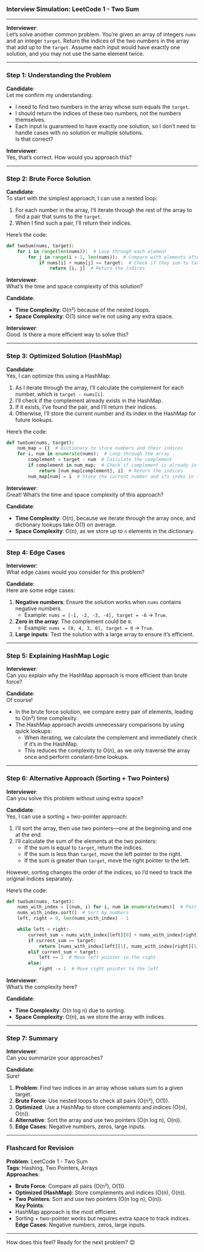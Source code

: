 ### **Interview Simulation: LeetCode 1 - Two Sum**

---

**Interviewer**:  
Let’s solve another common problem. You’re given an array of integers `nums` and an integer `target`. Return the indices of the two numbers in the array that add up to the `target`. Assume each input would have exactly one solution, and you may not use the same element twice.

---

### **Step 1: Understanding the Problem**

**Candidate**:  
Let me confirm my understanding:  
- I need to find two numbers in the array whose sum equals the `target`.  
- I should return the indices of these two numbers, not the numbers themselves.  
- Each input is guaranteed to have exactly one solution, so I don’t need to handle cases with no solution or multiple solutions.  
Is that correct?  

**Interviewer**:  
Yes, that’s correct. How would you approach this?

---

### **Step 2: Brute Force Solution**

**Candidate**:  
To start with the simplest approach, I can use a nested loop:  
1. For each number in the array, I’ll iterate through the rest of the array to find a pair that sums to the `target`.  
2. When I find such a pair, I’ll return their indices.  

Here’s the code:  

```python
def twoSum(nums, target):
    for i in range(len(nums)):  # Loop through each element
        for j in range(i + 1, len(nums)):  # Compare with elements after it
            if nums[i] + nums[j] == target:  # Check if they sum to target
                return [i, j]  # Return the indices
```

**Interviewer**:  
What’s the time and space complexity of this solution?  

**Candidate**:  
- **Time Complexity**: O(n²) because of the nested loops.  
- **Space Complexity**: O(1) since we’re not using any extra space.  

**Interviewer**:  
Good. Is there a more efficient way to solve this?  

---

### **Step 3: Optimized Solution (HashMap)**

**Candidate**:  
Yes, I can optimize this using a HashMap:  
1. As I iterate through the array, I’ll calculate the complement for each number, which is `target - nums[i]`.  
2. I’ll check if the complement already exists in the HashMap.  
3. If it exists, I’ve found the pair, and I’ll return their indices.  
4. Otherwise, I’ll store the current number and its index in the HashMap for future lookups.  

Here’s the code:  

```python
def twoSum(nums, target):
    num_map = {}  # Dictionary to store numbers and their indices
    for i, num in enumerate(nums):  # Loop through the array
        complement = target - num  # Calculate the complement
        if complement in num_map:  # Check if complement is already in the dictionary
            return [num_map[complement], i]  # Return the indices
        num_map[num] = i  # Store the current number and its index in the dictionary
```

**Interviewer**:  
Great! What’s the time and space complexity of this approach?  

**Candidate**:  
- **Time Complexity**: O(n), because we iterate through the array once, and dictionary lookups take O(1) on average.  
- **Space Complexity**: O(n), as we store up to `n` elements in the dictionary.  

---

### **Step 4: Edge Cases**

**Interviewer**:  
What edge cases would you consider for this problem?  

**Candidate**:  
Here are some edge cases:  
1. **Negative numbers**: Ensure the solution works when `nums` contains negative numbers.  
   - Example: `nums = [-1, -2, -3, -4], target = -6` -> `True`.  
2. **Zero in the array**: The complement could be `0`.  
   - Example: `nums = [0, 4, 3, 0], target = 0` -> `True`.  
3. **Large inputs**: Test the solution with a large array to ensure it’s efficient.  

---

### **Step 5: Explaining HashMap Logic**

**Interviewer**:  
Can you explain why the HashMap approach is more efficient than brute force?  

**Candidate**:  
Of course!  
- In the brute force solution, we compare every pair of elements, leading to O(n²) time complexity.  
- The HashMap approach avoids unnecessary comparisons by using quick lookups:  
  - When iterating, we calculate the complement and immediately check if it’s in the HashMap.  
  - This reduces the complexity to O(n), as we only traverse the array once and perform constant-time lookups.  

---

### **Step 6: Alternative Approach (Sorting + Two Pointers)**

**Interviewer**:  
Can you solve this problem without using extra space?  

**Candidate**:  
Yes, I can use a sorting + two-pointer approach:  
1. I’ll sort the array, then use two pointers—one at the beginning and one at the end.  
2. I’ll calculate the sum of the elements at the two pointers:  
   - If the sum is equal to `target`, return the indices.  
   - If the sum is less than `target`, move the left pointer to the right.  
   - If the sum is greater than `target`, move the right pointer to the left.  

However, sorting changes the order of the indices, so I’d need to track the original indices separately.  

Here’s the code:  

```python
def twoSum(nums, target):
    nums_with_index = [(num, i) for i, num in enumerate(nums)]  # Pair numbers with indices
    nums_with_index.sort()  # Sort by numbers
    left, right = 0, len(nums_with_index) - 1

    while left < right:
        current_sum = nums_with_index[left][0] + nums_with_index[right][0]  # Sum of two pointers
        if current_sum == target:
            return [nums_with_index[left][1], nums_with_index[right][1]]  # Return original indices
        elif current_sum < target:
            left += 1  # Move left pointer to the right
        else:
            right -= 1  # Move right pointer to the left
```

**Interviewer**:  
What’s the complexity here?  

**Candidate**:  
- **Time Complexity**: O(n log n) due to sorting.  
- **Space Complexity**: O(n), as we store the array with indices.  

---

### **Step 7: Summary**

**Interviewer**:  
Can you summarize your approaches?  

**Candidate**:  
Sure!  
1. **Problem**: Find two indices in an array whose values sum to a given target.  
2. **Brute Force**: Use nested loops to check all pairs (O(n²), O(1)).  
3. **Optimized**: Use a HashMap to store complements and indices (O(n), O(n)).  
4. **Alternative**: Sort the array and use two pointers (O(n log n), O(n)).  
5. **Edge Cases**: Negative numbers, zeros, large inputs.  

---

### **Flashcard for Revision**

**Problem**: LeetCode 1 - Two Sum  
**Tags**: Hashing, Two Pointers, Arrays  
**Approaches**:  
- **Brute Force**: Compare all pairs (O(n²), O(1)).  
- **Optimized (HashMap)**: Store complements and indices (O(n), O(n)).  
- **Two Pointers**: Sort and use two pointers (O(n log n), O(n)).  
**Key Points**:  
- HashMap approach is the most efficient.  
- Sorting + two-pointer works but requires extra space to track indices.  
**Edge Cases**: Negative numbers, zeros, large inputs.  

---

How does this feel? Ready for the next problem? 😊